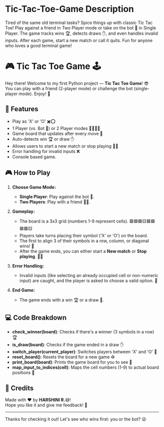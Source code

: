 # Tic-Tac-Toe-Game Description
Tired of the same old terminal tasks? Spice things up with classic Tic Tac Toe! Play against a friend in Two Player mode or take on the bot 🤖 in Single Player. The game tracks wins 🏆, detects draws ✋, and even handles invalid inputs. After each game, start a new match or call it quits. Fun for anyone who loves a good terminal game!

# 🎮 Tic Tac Toe Game 🕹️

Hey there! Welcome to my first Python project — **Tic Tac Toe Game**! 😎  
You can play with a friend (2-player mode) or challenge the bot (single-player mode). Enjoy! 🎉

## 🌟 Features
- Play as 'X' or 'O' ✖️⭕
- 1 Player (vs. Bot 🤖) or 2 Player modes 🙋‍♂️🙋‍♀️
- Game board that updates after every move 🔄
- Auto-detects win 🏆 or draw ✋
- Allows users to start a new match or stop playing 🔄❌
- Error handling for invalid inputs ❌
- Console based game.

## 🎮 How to Play

1. **Choose Game Mode:**
   - **Single Player**: Play against the bot 🤖.
   - **Two Players**: Play with a friend 👯‍♂️.

2. **Gameplay:**
   - The board is a 3x3 grid (numbers 1-9 represent cells). 🟥🟦🟩🟨🟪🟩🟦🟩🟨
   - Players take turns placing their symbol ('X' or 'O') on the board.
   - The first to align 3 of their symbols in a row, column, or diagonal wins! 🏅
   - After the game ends, you can either start a **New match** or **Stop playing**. 🔄❌

3. **Error Handling:**
   - Invalid inputs (like selecting an already occupied cell or non-numeric input) are caught, and the player is asked to choose a valid option. 🚫

4. **End Game:**
   - The game ends with a win 🏆 or a draw 😬.

## 💻 Code Breakdown

- **check_winner(board)**: Checks if there's a winner (3 symbols in a row) 🏆
- **is_draw(board)**: Checks if the game ended in a draw ✋
- **switch_player(current_player)**: Switches players between 'X' and 'O' 🔄
- **reset_board()**: Resets the board for a new game ♻️
- **print_board(board)**: Prints the game board for you to see 🔲
- **map_input_to_indices(cell)**: Maps the cell numbers (1-9) to actual board positions 🎲

## 🙏 Credits

Made with ❤️ by **HARSHINI R.**😅!  
Hope you like it and give me feedback! 💬

---

Thanks for checking it out! Let's see who wins first: you or the bot? 😜
